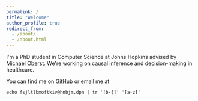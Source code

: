 ```yaml
---
permalink: /
title: "Welcome"
author_profile: true
redirect_from: 
  - /about/
  - /about.html
---
```


I'm a PhD student in Computer Science at Johns Hopkins advised by [Michael Oberst](https://www.michaelkoberst.com/).
We're working on causal inference and decision-making in healthcare. 

You can find me on [GitHub](https://github.com/skalnes) or email me at 
```
echo fsjltlbmoftkiv@hnbjm.dpn | tr '[b-{]' '[a-z]'
```


